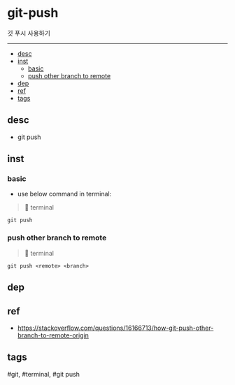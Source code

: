 # git-push

깃 푸시 사용하기

--------------------------

- [desc](#desc)
- [inst](#inst)
  - [basic](#basic)
  - [push other branch to remote](#push-other-branch-to-remote)
- [dep](#dep)
- [ref](#ref)
- [tags](#tags)

## desc
- git push

## inst

### basic
- use below command in terminal:
> :file_folder: terminal
```git
git push
```

### push other branch to remote
> :file_folder: terminal
```git
git push <remote> <branch>
```


## dep

## ref
  - https://stackoverflow.com/questions/16166713/how-git-push-other-branch-to-remote-origin

## tags
  #git, #terminal, #git push


 